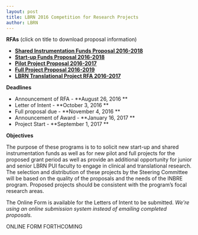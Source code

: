 ```yaml
---
layout: post
title: LBRN 2016 Competition for Research Projects
author: LBRN
---
```


<!-- <a href="https://redcap.lbrn.lsu.edu/surveys/?s=JEDHWKFFMH"><img src="/files/images/LBRN RFA Pre-Application Form 2015.png"></a> -->

**RFAs** (click on title to download proposal information)

- **<a href="{{ site.baseurl }}files/docs/LBRN Shared Instrumentation RFA 2016-2017.pdf">Shared Instrumentation Funds Proposal 2016-2018</a>**
- **<a href="{{ site.baseurl }}files/docs/LBRN Start-up Funds RFA 2016-2017.pdf">Start-up Funds Proposal 2016-2018</a>**
- **<a href="{{ site.baseurl }}files/docs/LBRN Pilot Proposal RFA 2016-2017.pdf">Pilot Project Proposal 2016-2017</a>**
- **<a href="{{ site.baseurl }}files/docs/LBRN Full Proposal RFA 2016-2017.pdf">Full Project Proposal 2016-2019</a>**
- **<a href="{{ site.baseurl }}files/docs/LBRN Translational Project RFA 2016-2017.pdf">LBRN Translational Project RFA 2016-2017</a>**

**Deadlines**

- Announcement of RFA - **August 26, 2016 **
- Letter of Intent - **October 3, 2016 **
- Full proposal due - **November 4, 2016 **
- Announcement of Award - **January 16, 2017 ** 
- Project Start - **September 1, 2017 **

**Objectives**

The purpose of these programs is to to solicit new start-up and shared instrumentation funds as well as for new pilot and full projects for the proposed grant period as well as provide an additional opportunity for junior and senior LBRN PUI faculty to engage in clinical and translational research. The selection and distribution of these projects by the Steering Committee will be based on the quality of the proposals and the needs of the INBRE program. Proposed projects should be consistent with the program’s focal research areas.

The Online Form is available for the Letters of Intent to be submitted. *We're using an online submission system instead of emailing completed proposals.*

ONLINE FORM FORTHCOMING

<!--
<p><br><a href="https://redcap.lbrn.lsu.edu/surveys/?s=JEDHWKFFMH" class="btn btn-info" style="margin-bottom: 30px">Pre-Application Form</a></p>
-->